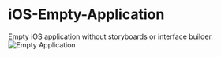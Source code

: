 # iOS-Empty-Application
Empty iOS application without storyboards or interface builder.
![Empty Application](http://i.imgur.com/5gLOf9R.jpg)
